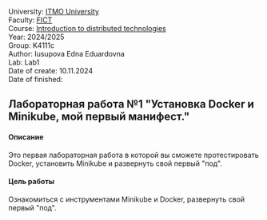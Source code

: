 University: [ITMO University](https://itmo.ru/ru/)  
Faculty: [FICT](https://fict.itmo.ru)  
Course: [Introduction to distributed technologies](https://github.com/itmo-ict-faculty/introduction-to-distributed-technologies)  
Year: 2024/2025  
Group: K4111c  
Author: Iusupova Edna Eduardovna  
Lab: Lab1  
Date of create: 10.11.2024  
Date of finished:   

## Лабораторная работа №1 "Установка Docker и Minikube, мой первый манифест."  
#### Описание  
Это первая лабораторная работа в которой вы сможете протестировать Docker, установить Minikube и развернуть свой первый "под".  

#### Цель работы  
Ознакомиться с инструментами Minikube и Docker, развернуть свой первый "под".  
